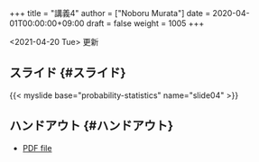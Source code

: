 +++
title = "講義4"
author = ["Noboru Murata"]
date = 2020-04-01T00:00:00+09:00
draft = false
weight = 1005
+++

<span class="timestamp-wrapper"><span class="timestamp">&lt;2021-04-20 Tue&gt; </span></span> 更新


## スライド {#スライド}

{{< myslide base="probability-statistics" name="slide04" >}}


## ハンドアウト {#ハンドアウト}

-   [PDF file](https://noboru-murata.github.io/probability-statistics/pdfs/slide04.pdf)